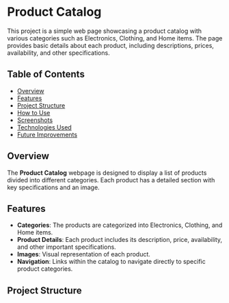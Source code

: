 # Product Catalog

This project is a simple web page showcasing a product catalog with various categories such as Electronics, Clothing, and Home items. The page provides basic details about each product, including descriptions, prices, availability, and other specifications.

## Table of Contents

- [Overview](#overview)
- [Features](#features)
- [Project Structure](#project-structure)
- [How to Use](#how-to-use)
- [Screenshots](#screenshots)
- [Technologies Used](#technologies-used)
- [Future Improvements](#future-improvements)

## Overview

The **Product Catalog** webpage is designed to display a list of products divided into different categories. Each product has a detailed section with key specifications and an image.

## Features

- **Categories**: The products are categorized into Electronics, Clothing, and Home items.
- **Product Details**: Each product includes its description, price, availability, and other important specifications.
- **Images**: Visual representation of each product.
- **Navigation**: Links within the catalog to navigate directly to specific product categories.

## Project Structure

